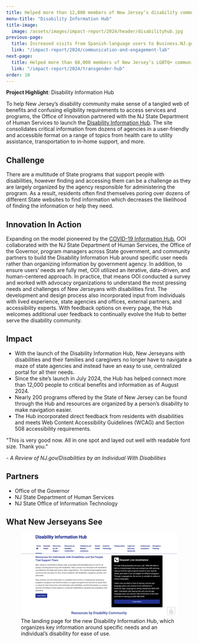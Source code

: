 ```yaml
---
title: Helped more than 12,000 members of New Jersey’s disability community and their loved ones access critical information and services
menu-title: "Disability Information Hub"
title-image:
  image: /assets/images/impact-report/2024/header/disabilityhub.jpg
previous-page:
  title: Increased visits from Spanish-language users to Business.NJ.gov by nearly 800%, drove nearly 6 million engagements with college degree completion programs, and connected tens of thousands of New Jerseyans with career services
  link: "/impact-report/2024/communication-and-engagement-lab"
next-page:
  title: Helped more than 68,000 members of New Jersey’s LGBTQ+ community access critical information and services
  link: "/impact-report/2024/transgender-hub"
order: 10
---
```


<div class="usa-alert usa-alert--info usa-alert--no-icon">
    <div class="usa-alert__body">
        <p class="usa-alert__text">
            <strong> Project Highlight</strong>: Disability Information Hub
        </p>
    </div>
</div>

To help New Jersey’s disability community make sense of a tangled web of benefits and confusing eligibility requirements to access services and programs, the Office of Innovation partnered with the NJ State Department of Human Services to launch the [Disability Information Hub](https://www.nj.gov/disabilities/). The site consolidates critical information from dozens of agencies in a user-friendly and accessible format on a range of topics from health care to utility assistance, transportation to in-home support, and more.

## Challenge

There are a multitude of State programs that support people with disabilities, however finding and accessing them can be a challenge as they are largely organized by the agency responsible for administering the program. As a result, residents often find themselves poring over dozens of different State websites to find information which decreases the likelihood of finding the information or help they need.

## Innovation In Action

Expanding on the model pioneered by the [COVID-19 Information Hub](https://covid19.nj.gov/), OOI collaborated with the NJ State Department of Human Services, the Office of the Governor, program managers across State government, and community partners to build the Disability Information Hub around specific user needs rather than organizing information by government agency. In addition, to ensure users’ needs are fully met, OOI utilized an iterative, data-driven, and human-centered approach. In practice, that means OOI conducted a survey and worked with advocacy organizations to understand the most pressing needs and challenges of New Jerseyans with disabilities first. The development and design process also incorporated input from individuals with lived experience, state agencies and offices, external partners, and accessibility experts. With feedback options on every page, the Hub welcomes additional user feedback to continually evolve the Hub to better serve the disability community.

## Impact

- With the launch of the Disability Information Hub, New Jerseyans with disabilities and their families and caregivers no longer have to navigate a maze of state agencies and instead have an easy to use, centralized portal for all their needs.
- Since the site’s launch in July 2024, the Hub has helped connect more than 12,000 people to critical benefits and information as of August 2024.
- Nearly 200 programs offered by the State of New Jersey can be found through the Hub and resources are organized by a person’s disability to make navigation easier.
- The Hub incorporated direct feedback from residents with disabilities and meets Web Content Accessibility Guidelines (WCAG) and Section 508 accessibility requirements.

<div class="usa-alert usa-alert--info usa-alert--no-icon">
  <div class="usa-alert__body">
    <p class="usa-alert__text">
      "This is very good now. All in one spot and layed out well with readable font size. Thank you."
    </p>
    <p>
    - <em>A Review of NJ.gov/Disabilities by an Individual With Disabilities</em>
    </p>
  </div>
</div>

## Partners

- Office of the Governor
- NJ State Department of Human Services
- NJ State Office of Information Technology

## What New Jerseyans See

<figure>
    <img
    src="/assets/images/impact-report/2024/examples/disabilityhub.png"
    alt=""
    />
    <figcaption class="font-mono-xs text-italic padding-top-1"> 
    The landing page for the new Disability Information Hub, which organizes key information around specific needs and an individual’s disability for ease of use.
    </figcaption>
</figure>

